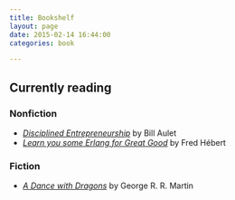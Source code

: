 ```yaml
---
title: Bookshelf
layout: page
date: 2015-02-14 16:44:00
categories: book

---
```


## Currently reading ##

### Nonfiction ###

* [*Disciplined Entrepreneurship*][1] by Bill Aulet
* [*Learn you some Erlang for Great Good*][2] by Fred Hébert

### Fiction ###

* [*A Dance with Dragons*][3] by George R. R. Martin

[1]: http://disciplinedentrepreneurship.com/
[2]: http://learnyousomeerlang.com/
[3]: http://en.wikipedia.org/wiki/A_Dance_with_Dragons

